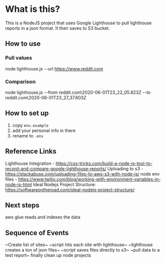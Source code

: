 
# What is this?

This is a NodeJS project that uses Google Lighthouse to pull lighthouse reports in a json format. It then saves to S3 bucket.

## How to use

### Pull values
node lighthouse.js --url https://www.reddit.com

### Comparison
node lighthouse.js --from reddit.com\2020-06-01T23_22_05.823Z --to reddit.com\2020-06-01T23_27_37.603Z


## How to set up
1. copy `env.example`
2. add your personal info in there
3. rename to `.env`

## Reference Links
Lighthouse Integration - https://css-tricks.com/build-a-node-js-tool-to-record-and-compare-google-lighthouse-reports/
Uploading to s3 - https://stackabuse.com/uploading-files-to-aws-s3-with-node-js/
node env files - https://www.twilio.com/blog/working-with-environment-variables-in-node-js-html
Ideal Nodejs Project Structure: https://softwareontheroad.com/ideal-nodejs-project-structure/

## Next steps
aws glue reads and indexes the data


## Sequence of Events
~Create list of sites~
~script hits each site with lighthouse~
~lighthouse creates a ton of json files~
~script saves files directly to s3~
~pull data to a test report~
finally clean up node projects
